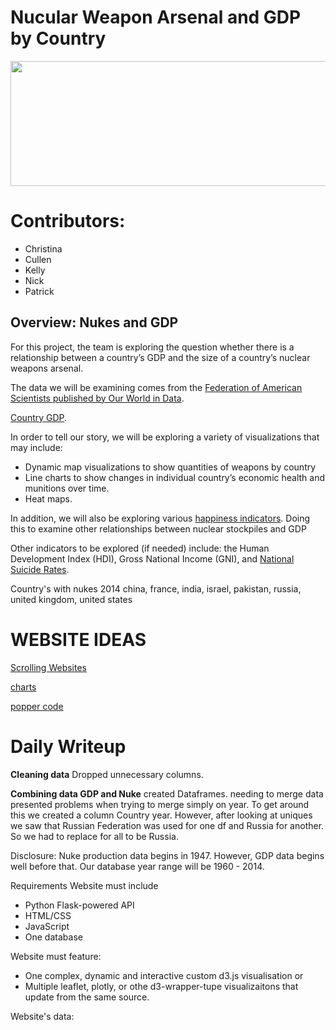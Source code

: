 # Nucular Weapon Arsenal and GDP by Country #

<img src ="https://i.pinimg.com/originals/06/c3/92/06c392b847166a9a671bfcd590d8fff7.gif" width = "1000" height = "200" />

# **Contributors:**
- Christina
- Cullen
- Kelly
- Nick
- Patrick

## Overview: Nukes and GDP

For this project, the team is exploring the question whether there is a relationship between a country’s GDP and the size of a country’s nuclear weapons arsenal. 

The data we will be examining comes from the [Federation of American Scientists published by Our World in Data](https://ourworldindata.org/nuclear-weapons). 

[Country GDP](https://knoema.com/mhrzolg/historical-gdp-by-country-statistics-from-the-world-bank-1960-2018).

In order to tell our story, we will be exploring a variety of visualizations that may include:

- Dynamic map visualizations to show quantities of weapons by country
- Line charts to show changes in individual country’s economic health and munitions over time.
- Heat maps. 



In addition, we will also be exploring various [happiness indicators](https://www.kaggle.com/unsdsn/world-happiness). Doing this to examine other relationships between nuclear stockpiles and GDP

 Other indicators to be explored (if needed) include: the Human Development Index (HDI), Gross National Income (GNI), and [National Suicide Rates](https://www.kaggle.com/russellyates88/suicide-rates-overview-1985-to-2016).

Country's with nukes 2014
china,  france, india, israel, pakistan, russia, united kingdom, united states


# WEBSITE IDEAS #

[Scrolling Websites](https://michalsnik.github.io/aos/)

[charts](https://www.chartjs.org/)

[popper code](https://github.com/popperjs/popper-core)



# Daily Writeup #
**Cleaning data**
Dropped unnecessary columns.

**Combining data GDP and Nuke**
created Dataframes.
needing to merge data presented problems when trying to merge simply on year. 
To get around this we created a column Country year. However, after looking at uniques we saw that Russian Federation was used for one df and Russia for another. So we had to replace for all to be Russia.

Disclosure: Nuke production data begins in 1947. However, GDP data begins well before that. Our database year range will be 1960 - 2014.


Requirements
Website must include
- Python Flask-powered API
- HTML/CSS
- JavaScript
- One database

Website must feature:
- One complex, dynamic and interactive custom d3.js visualisation or
- Multiple leaflet, plotly, or othe d3-wrapper-tupe visualizaitons that update from the same source. 

Website's data:


